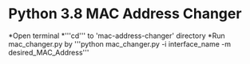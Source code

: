 # Python 3.8 MAC Address Changer
*Open terminal
*'''cd''' to 'mac-address-changer' directory
*Run mac_changer.py by '''python mac_changer.py -i interface_name -m desired_MAC_Address'''
